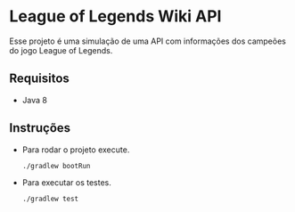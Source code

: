 # League of Legends Wiki API

Esse projeto é uma simulação de uma API com informações dos campeões do jogo League of Legends.

## Requisitos
- Java 8

## Instruções
- Para rodar o projeto execute.
  ```
  ./gradlew bootRun
  ```

- Para executar os testes.
  ```
  ./gradlew test
  ```
